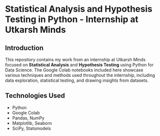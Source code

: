 # Statistical Analysis and Hypothesis Testing in Python - Internship at Utkarsh Minds

## Introduction
This repository contains my work from an internship at Utkarsh Minds focused on **Statistical Analysis** and **Hypothesis Testing** using Python for Data Science. The Google Colab notebooks included here showcase various techniques and methods used throughout the internship, including data exploration, statistical testing, and drawing insights from datasets.

## Technologies Used
- Python
- Google Colab
- Pandas, NumPy
- Matplotlib, Seaborn
- SciPy, Statsmodels

